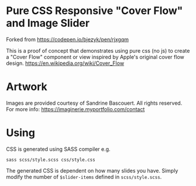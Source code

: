 # Pure CSS Responsive "Cover Flow" and Image Slider

Forked from https://codepen.io/bjezyk/pen/rjxgqm

This is a proof of concept that demonstrates using pure css (no js) to create a
"Cover Flow" component or view inspired by Apple's original cover flow
design. https://en.wikipedia.org/wiki/Cover_Flow

# Artwork
Images are provided courtesy of Sandrine Bascouert. All rights reserved.
For more info: https://imaginerie.myportfolio.com/contact

# Using
CSS is generated using SASS compiler e.g.
```
sass scss/style.scss css/style.css
```

The generated CSS is dependent on how many slides you have. Simply modify the
number of `$slider-items` defined in `scss/style.scss`.